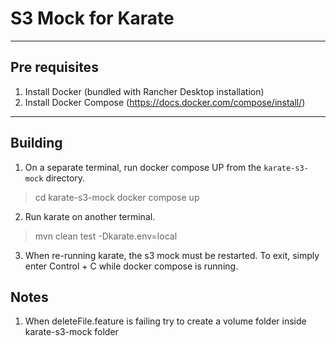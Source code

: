 # S3 Mock for Karate

---

## Pre requisites

1. Install Docker (bundled with Rancher Desktop installation)
2. Install Docker Compose (https://docs.docker.com/compose/install/)

---

## Building

1. On a separate terminal, run docker compose UP from the `karate-s3-mock` directory.

> cd karate-s3-mock
> docker compose up

2. Run karate on another terminal.

> mvn clean test -Dkarate.env=local

3. When re-running karate, the s3 mock must be restarted. To exit, simply enter Control + C while docker compose is
   running.

## Notes

1. When deleteFile.feature is failing try to create a volume folder inside karate-s3-mock folder
